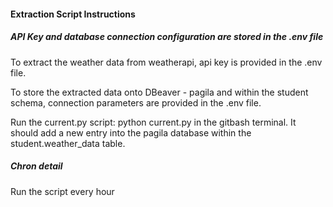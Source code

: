#### Extraction Script Instructions

##### API Key and database connection configuration are stored in the .env file

To extract the weather data from weatherapi, api key is provided in the .env file.

To store the extracted data onto DBeaver - pagila and within the student schema, connection parameters are provided in the .env file.

Run the current.py script: python current.py in the gitbash terminal. It should add a new entry into the pagila database within the student.weather_data table.

##### Chron detail

Run the script every hour

